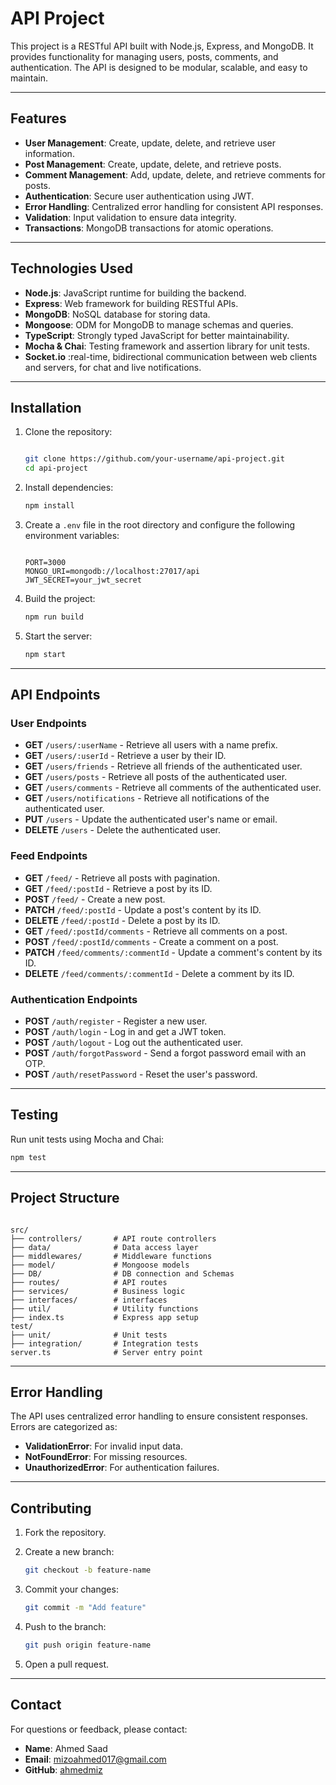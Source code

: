 # API Project

This project is a RESTful API built with Node.js, Express, and MongoDB. It provides functionality for managing users, posts, comments, and authentication. The API is designed to be modular, scalable, and easy to maintain.

---

## Features

- **User Management**: Create, update, delete, and retrieve user information.
- **Post Management**: Create, update, delete, and retrieve posts.
- **Comment Management**: Add, update, delete, and retrieve comments for posts.
- **Authentication**: Secure user authentication using JWT.
- **Error Handling**: Centralized error handling for consistent API responses.
- **Validation**: Input validation to ensure data integrity.
- **Transactions**: MongoDB transactions for atomic operations.

---

## Technologies Used

- **Node.js**: JavaScript runtime for building the backend.
- **Express**: Web framework for building RESTful APIs.
- **MongoDB**: NoSQL database for storing data.
- **Mongoose**: ODM for MongoDB to manage schemas and queries.
- **TypeScript**: Strongly typed JavaScript for better maintainability.
- **Mocha & Chai**: Testing framework and assertion library for unit tests.
- **Socket.io** :real-time, bidirectional communication between web clients and servers, for chat and live notifications.

---

## Installation

1. Clone the repository:

   ```bash
   
   git clone https://github.com/your-username/api-project.git
   cd api-project
   ```

2. Install dependencies:

   ```bash
   npm install
   ```

3. Create a `.env` file in the root directory and configure the following environment variables:

   ```env

   PORT=3000
   MONGO_URI=mongodb://localhost:27017/api
   JWT_SECRET=your_jwt_secret
   ```

4. Build the project:

   ```bash
   npm run build
   ```

5. Start the server:

   ```bash
   npm start
   ```

---

## API Endpoints

### User Endpoints

- **GET** `/users/:userName` - Retrieve all users with a name prefix.
- **GET** `/users/:userId` - Retrieve a user by their ID.
- **GET** `/users/friends` - Retrieve all friends of the authenticated user.
- **GET** `/users/posts` - Retrieve all posts of the authenticated user.
- **GET** `/users/comments` - Retrieve all comments of the authenticated user.
- **GET** `/users/notifications` - Retrieve all notifications of the authenticated user.
- **PUT** `/users` - Update the authenticated user's name or email.
- **DELETE** `/users` - Delete the authenticated user.

### Feed Endpoints

- **GET** `/feed/` - Retrieve all posts with pagination.
- **GET** `/feed/:postId` - Retrieve a post by its ID.
- **POST** `/feed/` - Create a new post.
- **PATCH** `/feed/:postId` - Update a post's content by its ID.
- **DELETE** `/feed/:postId` - Delete a post by its ID.
- **GET** `/feed/:postId/comments` - Retrieve all comments on a post.
- **POST** `/feed/:postId/comments` - Create a comment on a post.
- **PATCH** `/feed/comments/:commentId` - Update a comment's content by its ID.
- **DELETE** `/feed/comments/:commentId` - Delete a comment by its ID.

### Authentication Endpoints

- **POST** `/auth/register` - Register a new user.
- **POST** `/auth/login` - Log in and get a JWT token.
- **POST** `/auth/logout` - Log out the authenticated user.
- **POST** `/auth/forgotPassword` - Send a forgot password email with an OTP.
- **POST** `/auth/resetPassword` - Reset the user's password.

---

## Testing

Run unit tests using Mocha and Chai:

```bash
npm test
```

---

## Project Structure

```

src/
├── controllers/       # API route controllers
├── data/              # Data access layer
├── middlewares/       # Middleware functions
├── model/             # Mongoose models
├── DB/                # DB connection and Schemas
├── routes/            # API routes
├── services/          # Business logic
├── interfaces/        # interfaces
├── util/              # Utility functions
├── index.ts           # Express app setup
test/
├── unit/              # Unit tests
├── integration/       # Integration tests
server.ts              # Server entry point
```

---

## Error Handling

The API uses centralized error handling to ensure consistent responses. Errors are categorized as:

- **ValidationError**: For invalid input data.
- **NotFoundError**: For missing resources.
- **UnauthorizedError**: For authentication failures.

---

## Contributing

1. Fork the repository.
2. Create a new branch:

   ```bash
   git checkout -b feature-name
   ```

3. Commit your changes:

   ```bash
   git commit -m "Add feature"
   ```

4. Push to the branch:

   ```bash
   git push origin feature-name
   ```

5. Open a pull request.

---

## Contact

For questions or feedback, please contact:

- **Name**: Ahmed Saad
- **Email**: <mizoahmed017@gmail.com>
- **GitHub**: [ahmedmiz](https://github.com/ahmedmiz)
